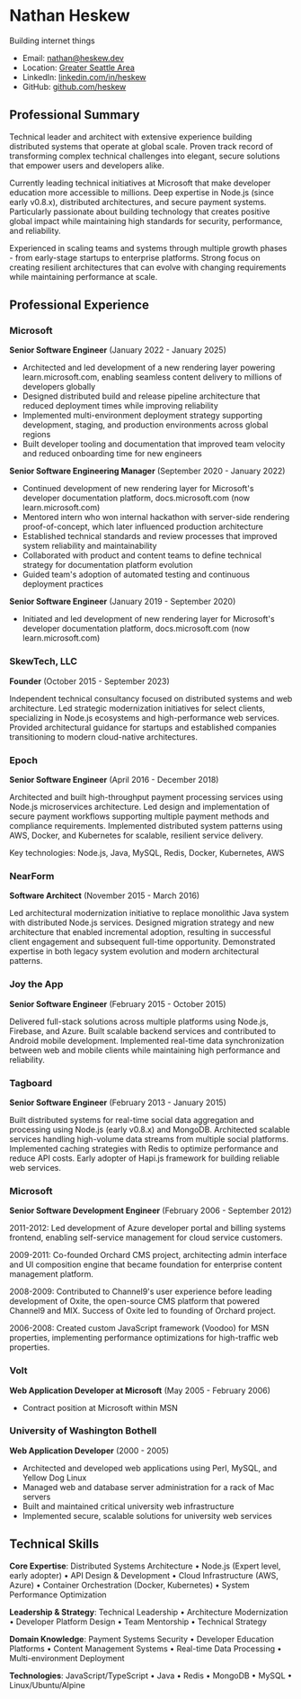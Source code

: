 # Nathan Heskew

Building internet things

- Email: [nathan@heskew.dev](mailto:nathan@heskew.dev)
- Location: [Greater Seattle Area](https://www.google.com/maps/place/Seattle+Metropolitan+Area,+WA/@47.5061384,-123.1988914,538045m/data=!3m2!1e3!4b1!4m6!3m5!1s0x54907b72dfbd79f3:0x35b57dcd99e57e0e!8m2!3d47.6061031!4d-122.3320534!16zL20vMDM3MHZ5)
- LinkedIn: [linkedin.com/in/heskew](https://linkedin.com/in/heskew)
- GitHub: [github.com/heskew](https://github.com/heskew)

## Professional Summary

Technical leader and architect with extensive experience building distributed systems that operate at global scale. Proven track record of transforming complex technical challenges into elegant, secure solutions that empower users and developers alike. 

Currently leading technical initiatives at Microsoft that make developer education more accessible to millions. Deep expertise in Node.js (since early v0.8.x), distributed architectures, and secure payment systems. Particularly passionate about building technology that creates positive global impact while maintaining high standards for security, performance, and reliability.

Experienced in scaling teams and systems through multiple growth phases - from early-stage startups to enterprise platforms. Strong focus on creating resilient architectures that can evolve with changing requirements while maintaining performance at scale.

## Professional Experience

### Microsoft

**Senior Software Engineer** (January 2022 - January 2025)

- Architected and led development of a new rendering layer powering learn.microsoft.com, enabling seamless content delivery to millions of developers globally
- Designed distributed build and release pipeline architecture that reduced deployment times while improving reliability
- Implemented multi-environment deployment strategy supporting development, staging, and production environments across global regions
- Built developer tooling and documentation that improved team velocity and reduced onboarding time for new engineers

**Senior Software Engineering Manager** (September 2020 - January 2022)

- Continued development of new rendering layer for Microsoft's developer documentation platform, docs.microsoft.com (now learn.microsoft.com)
- Mentored intern who won internal hackathon with server-side rendering proof-of-concept, which later influenced production architecture
- Established technical standards and review processes that improved system reliability and maintainability
- Collaborated with product and content teams to define technical strategy for documentation platform evolution
- Guided team's adoption of automated testing and continuous deployment practices

**Senior Software Engineer** (January 2019 - September 2020)

- Initiated and led development of new rendering layer for Microsoft's developer documentation platform, docs.microsoft.com (now learn.microsoft.com)

### SkewTech, LLC

**Founder** (October 2015 - September 2023)

Independent technical consultancy focused on distributed systems and web architecture. Led strategic modernization initiatives for select clients, specializing in Node.js ecosystems and high-performance web services. Provided architectural guidance for startups and established companies transitioning to modern cloud-native architectures.

### Epoch

**Senior Software Engineer** (April 2016 - December 2018)

Architected and built high-throughput payment processing services using Node.js microservices architecture. Led design and implementation of secure payment workflows supporting multiple payment methods and compliance requirements. Implemented distributed system patterns using AWS, Docker, and Kubernetes for scalable, resilient service delivery.

Key technologies: Node.js, Java, MySQL, Redis, Docker, Kubernetes, AWS

### NearForm

**Software Architect** (November 2015 - March 2016)

Led architectural modernization initiative to replace monolithic Java system with distributed Node.js services. Designed migration strategy and new architecture that enabled incremental adoption, resulting in successful client engagement and subsequent full-time opportunity. Demonstrated expertise in both legacy system evolution and modern architectural patterns.

### Joy the App

**Senior Software Engineer** (February 2015 - October 2015)

Delivered full-stack solutions across multiple platforms using Node.js, Firebase, and Azure. Built scalable backend services and contributed to Android mobile development. Implemented real-time data synchronization between web and mobile clients while maintaining high performance and reliability.

### Tagboard

**Senior Software Engineer** (February 2013 - January 2015)

Built distributed systems for real-time social data aggregation and processing using Node.js (early v0.8.x) and MongoDB. Architected scalable services handling high-volume data streams from multiple social platforms. Implemented caching strategies with Redis to optimize performance and reduce API costs. Early adopter of Hapi.js framework for building reliable web services.

### Microsoft

**Senior Software Development Engineer** (February 2006 - September 2012)

2011-2012: Led development of Azure developer portal and billing systems frontend, enabling self-service management for cloud service customers.

2009-2011: Co-founded Orchard CMS project, architecting admin interface and UI composition engine that became foundation for enterprise content management platform.

2008-2009: Contributed to Channel9's user experience before leading development of Oxite, the open-source CMS platform that powered Channel9 and MIX. Success of Oxite led to founding of Orchard project.

2006-2008: Created custom JavaScript framework (Voodoo) for MSN properties, implementing performance optimizations for high-traffic web properties.

### Volt

**Web Application Developer at Microsoft** (May 2005 - February 2006)

- Contract position at Microsoft within MSN

### University of Washington Bothell

**Web Application Developer** (2000 - 2005)

- Architected and developed web applications using Perl, MySQL, and Yellow Dog Linux
- Managed web and database server administration for a rack of Mac servers
- Built and maintained critical university web infrastructure
- Implemented secure, scalable solutions for university web services

## Technical Skills

**Core Expertise**: Distributed Systems Architecture • Node.js (Expert level, early adopter) • API Design & Development • Cloud Infrastructure (AWS, Azure) • Container Orchestration (Docker, Kubernetes) • System Performance Optimization

**Leadership & Strategy**: Technical Leadership • Architecture Modernization • Developer Platform Design • Team Mentorship • Technical Strategy

**Domain Knowledge**: Payment Systems Security • Developer Education Platforms • Content Management Systems • Real-time Data Processing • Multi-environment Deployment

**Technologies**: JavaScript/TypeScript • Java • Redis • MongoDB • MySQL • Linux/Ubuntu/Alpine